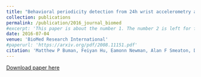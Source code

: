 ```yaml
---
title: "Behavioral periodicity detection from 24h wrist accelerometry and associations with cardiometabolic risk and health related quality of life"
collection: publications
permalink: /publication/2016_journal_biomed
#excerpt: 'This paper is about the number 1. The number 2 is left for future work.'
date: 2016-07-04
venue: 'BioMed Research International'
#paperurl: 'https://arxiv.org/pdf/2008.11151.pdf'
citation: 'Matthew P Buman, Feiyan Hu, Eamonn Newman, Alan F Smeaton, Dana R Epstein. &quot;Behavioral periodicity detection from 24h wrist accelerometry and associations with cardiometabolic risk and health related quality of life.&quot; <i>BioMed Research International, 2016</i>. '
---
```

<!--- This paper is about the number 1. The number 2 is left for future work.-->
[Download paper here](http://doras.dcu.ie/21076/1/4856506.pdf)

<!--- Recommended citation: Your Name, You. (2009). "Paper Title Number 1." <i>Journal 1</i>. 1(1) .-->
